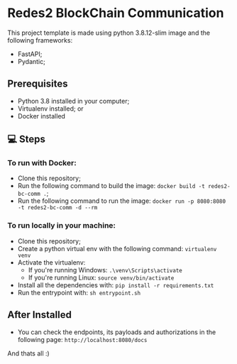 # Redes2 BlockChain Communication

This project template is made using python 3.8.12-slim image and the following frameworks:
- FastAPI;
- Pydantic;

## Prerequisites

* Python 3.8 installed in your computer;
* Virtualenv installed; or
* Docker installed

## 💻 Steps

### To run with Docker:
* Clone this repository;
* Run the following command to build the image: `docker build -t redes2-bc-comm .`;
* Run the following command to run the image: `docker run -p 8080:8080 -t redes2-bc-comm -d --rm`

### To run locally in your machine:
* Clone this repository;
* Create a python virtual env with the following command: `virtualenv venv`
* Activate the virtualenv:
  * If you're running Windows: `.\venv\Scripts\activate`
  * If you're running Linux: `source venv/bin/activate`
* Install all the dependencies with: `pip install -r requirements.txt`
* Run the entrypoint with: `sh entrypoint.sh`

## After Installed
* You can check the endpoints, its payloads and authorizations in the following page: `http://localhost:8080/docs`

And thats all :)